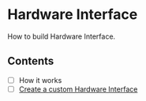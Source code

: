 # Hardware Interface
How to build Hardware Interface. 
## Contents

- [ ] How it works
- [ ] [Create a custom Hardware Interface](custom_HI.md)
